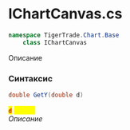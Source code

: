 
# IChartCanvas.cs
```csharp
namespace TigerTrade.Chart.Base  
    class IChartCanvas
```

Описание

### Синтаксис
```csharp
double GetY(double d)
```

<mark style="color:red;">**`d`**</mark> <mark style="color:yellow;">`double`</mark>  
 *Описание*  
  

                    
                    
